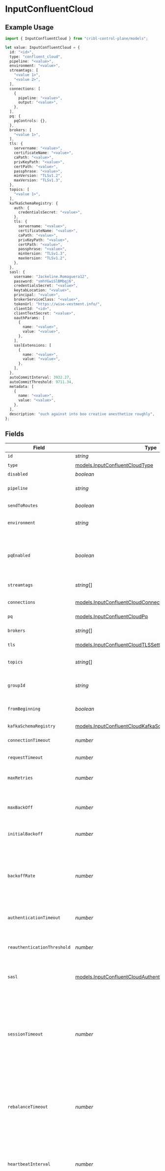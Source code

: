 # InputConfluentCloud

## Example Usage

```typescript
import { InputConfluentCloud } from "cribl-control-plane/models";

let value: InputConfluentCloud = {
  id: "<id>",
  type: "confluent_cloud",
  pipeline: "<value>",
  environment: "<value>",
  streamtags: [
    "<value 1>",
    "<value 2>",
  ],
  connections: [
    {
      pipeline: "<value>",
      output: "<value>",
    },
  ],
  pq: {
    pqControls: {},
  },
  brokers: [
    "<value 1>",
  ],
  tls: {
    servername: "<value>",
    certificateName: "<value>",
    caPath: "<value>",
    privKeyPath: "<value>",
    certPath: "<value>",
    passphrase: "<value>",
    minVersion: "TLSv1.2",
    maxVersion: "TLSv1.3",
  },
  topics: [
    "<value 1>",
  ],
  kafkaSchemaRegistry: {
    auth: {
      credentialsSecret: "<value>",
    },
    tls: {
      servername: "<value>",
      certificateName: "<value>",
      caPath: "<value>",
      privKeyPath: "<value>",
      certPath: "<value>",
      passphrase: "<value>",
      minVersion: "TLSv1.3",
      maxVersion: "TLSv1.2",
    },
  },
  sasl: {
    username: "Jackeline.Romaguera12",
    password: "smhYGwiSlBMbqj6",
    credentialsSecret: "<value>",
    keytabLocation: "<value>",
    principal: "<value>",
    brokerServiceClass: "<value>",
    tokenUrl: "https://wise-vestment.info/",
    clientId: "<id>",
    clientTextSecret: "<value>",
    oauthParams: [
      {
        name: "<value>",
        value: "<value>",
      },
    ],
    saslExtensions: [
      {
        name: "<value>",
        value: "<value>",
      },
    ],
  },
  autoCommitInterval: 3932.27,
  autoCommitThreshold: 9711.34,
  metadata: [
    {
      name: "<value>",
      value: "<value>",
    },
  ],
  description: "ouch against into boo creative anesthetize roughly",
};
```

## Fields

| Field                                                                                                                                                                                                                                                                                                                                                                                                                                                                                                         | Type                                                                                                                                                                                                                                                                                                                                                                                                                                                                                                          | Required                                                                                                                                                                                                                                                                                                                                                                                                                                                                                                      | Description                                                                                                                                                                                                                                                                                                                                                                                                                                                                                                   |
| ------------------------------------------------------------------------------------------------------------------------------------------------------------------------------------------------------------------------------------------------------------------------------------------------------------------------------------------------------------------------------------------------------------------------------------------------------------------------------------------------------------- | ------------------------------------------------------------------------------------------------------------------------------------------------------------------------------------------------------------------------------------------------------------------------------------------------------------------------------------------------------------------------------------------------------------------------------------------------------------------------------------------------------------- | ------------------------------------------------------------------------------------------------------------------------------------------------------------------------------------------------------------------------------------------------------------------------------------------------------------------------------------------------------------------------------------------------------------------------------------------------------------------------------------------------------------- | ------------------------------------------------------------------------------------------------------------------------------------------------------------------------------------------------------------------------------------------------------------------------------------------------------------------------------------------------------------------------------------------------------------------------------------------------------------------------------------------------------------- |
| `id`                                                                                                                                                                                                                                                                                                                                                                                                                                                                                                          | *string*                                                                                                                                                                                                                                                                                                                                                                                                                                                                                                      | :heavy_minus_sign:                                                                                                                                                                                                                                                                                                                                                                                                                                                                                            | Unique ID for this input                                                                                                                                                                                                                                                                                                                                                                                                                                                                                      |
| `type`                                                                                                                                                                                                                                                                                                                                                                                                                                                                                                        | [models.InputConfluentCloudType](../models/inputconfluentcloudtype.md)                                                                                                                                                                                                                                                                                                                                                                                                                                        | :heavy_check_mark:                                                                                                                                                                                                                                                                                                                                                                                                                                                                                            | N/A                                                                                                                                                                                                                                                                                                                                                                                                                                                                                                           |
| `disabled`                                                                                                                                                                                                                                                                                                                                                                                                                                                                                                    | *boolean*                                                                                                                                                                                                                                                                                                                                                                                                                                                                                                     | :heavy_minus_sign:                                                                                                                                                                                                                                                                                                                                                                                                                                                                                            | N/A                                                                                                                                                                                                                                                                                                                                                                                                                                                                                                           |
| `pipeline`                                                                                                                                                                                                                                                                                                                                                                                                                                                                                                    | *string*                                                                                                                                                                                                                                                                                                                                                                                                                                                                                                      | :heavy_minus_sign:                                                                                                                                                                                                                                                                                                                                                                                                                                                                                            | Pipeline to process data from this Source before sending it through the Routes                                                                                                                                                                                                                                                                                                                                                                                                                                |
| `sendToRoutes`                                                                                                                                                                                                                                                                                                                                                                                                                                                                                                | *boolean*                                                                                                                                                                                                                                                                                                                                                                                                                                                                                                     | :heavy_minus_sign:                                                                                                                                                                                                                                                                                                                                                                                                                                                                                            | Select whether to send data to Routes, or directly to Destinations.                                                                                                                                                                                                                                                                                                                                                                                                                                           |
| `environment`                                                                                                                                                                                                                                                                                                                                                                                                                                                                                                 | *string*                                                                                                                                                                                                                                                                                                                                                                                                                                                                                                      | :heavy_minus_sign:                                                                                                                                                                                                                                                                                                                                                                                                                                                                                            | Optionally, enable this config only on a specified Git branch. If empty, will be enabled everywhere.                                                                                                                                                                                                                                                                                                                                                                                                          |
| `pqEnabled`                                                                                                                                                                                                                                                                                                                                                                                                                                                                                                   | *boolean*                                                                                                                                                                                                                                                                                                                                                                                                                                                                                                     | :heavy_minus_sign:                                                                                                                                                                                                                                                                                                                                                                                                                                                                                            | Use a disk queue to minimize data loss when connected services block. See [Cribl Docs](https://docs.cribl.io/stream/persistent-queues) for PQ defaults (Cribl-managed Cloud Workers) and configuration options (on-prem and hybrid Workers).                                                                                                                                                                                                                                                                  |
| `streamtags`                                                                                                                                                                                                                                                                                                                                                                                                                                                                                                  | *string*[]                                                                                                                                                                                                                                                                                                                                                                                                                                                                                                    | :heavy_minus_sign:                                                                                                                                                                                                                                                                                                                                                                                                                                                                                            | Tags for filtering and grouping in @{product}                                                                                                                                                                                                                                                                                                                                                                                                                                                                 |
| `connections`                                                                                                                                                                                                                                                                                                                                                                                                                                                                                                 | [models.InputConfluentCloudConnection](../models/inputconfluentcloudconnection.md)[]                                                                                                                                                                                                                                                                                                                                                                                                                          | :heavy_minus_sign:                                                                                                                                                                                                                                                                                                                                                                                                                                                                                            | Direct connections to Destinations, and optionally via a Pipeline or a Pack                                                                                                                                                                                                                                                                                                                                                                                                                                   |
| `pq`                                                                                                                                                                                                                                                                                                                                                                                                                                                                                                          | [models.InputConfluentCloudPq](../models/inputconfluentcloudpq.md)                                                                                                                                                                                                                                                                                                                                                                                                                                            | :heavy_minus_sign:                                                                                                                                                                                                                                                                                                                                                                                                                                                                                            | N/A                                                                                                                                                                                                                                                                                                                                                                                                                                                                                                           |
| `brokers`                                                                                                                                                                                                                                                                                                                                                                                                                                                                                                     | *string*[]                                                                                                                                                                                                                                                                                                                                                                                                                                                                                                    | :heavy_check_mark:                                                                                                                                                                                                                                                                                                                                                                                                                                                                                            | List of Confluent Cloud bootstrap servers to use, such as yourAccount.confluent.cloud:9092                                                                                                                                                                                                                                                                                                                                                                                                                    |
| `tls`                                                                                                                                                                                                                                                                                                                                                                                                                                                                                                         | [models.InputConfluentCloudTLSSettingsClientSide](../models/inputconfluentcloudtlssettingsclientside.md)                                                                                                                                                                                                                                                                                                                                                                                                      | :heavy_minus_sign:                                                                                                                                                                                                                                                                                                                                                                                                                                                                                            | N/A                                                                                                                                                                                                                                                                                                                                                                                                                                                                                                           |
| `topics`                                                                                                                                                                                                                                                                                                                                                                                                                                                                                                      | *string*[]                                                                                                                                                                                                                                                                                                                                                                                                                                                                                                    | :heavy_check_mark:                                                                                                                                                                                                                                                                                                                                                                                                                                                                                            | Topic to subscribe to. Warning: To optimize performance, Cribl suggests subscribing each Kafka Source to a single topic only.                                                                                                                                                                                                                                                                                                                                                                                 |
| `groupId`                                                                                                                                                                                                                                                                                                                                                                                                                                                                                                     | *string*                                                                                                                                                                                                                                                                                                                                                                                                                                                                                                      | :heavy_minus_sign:                                                                                                                                                                                                                                                                                                                                                                                                                                                                                            | The consumer group to which this instance belongs. Defaults to 'Cribl'.                                                                                                                                                                                                                                                                                                                                                                                                                                       |
| `fromBeginning`                                                                                                                                                                                                                                                                                                                                                                                                                                                                                               | *boolean*                                                                                                                                                                                                                                                                                                                                                                                                                                                                                                     | :heavy_minus_sign:                                                                                                                                                                                                                                                                                                                                                                                                                                                                                            | Leave enabled if you want the Source, upon first subscribing to a topic, to read starting with the earliest available message                                                                                                                                                                                                                                                                                                                                                                                 |
| `kafkaSchemaRegistry`                                                                                                                                                                                                                                                                                                                                                                                                                                                                                         | [models.InputConfluentCloudKafkaSchemaRegistryAuthentication](../models/inputconfluentcloudkafkaschemaregistryauthentication.md)                                                                                                                                                                                                                                                                                                                                                                              | :heavy_minus_sign:                                                                                                                                                                                                                                                                                                                                                                                                                                                                                            | N/A                                                                                                                                                                                                                                                                                                                                                                                                                                                                                                           |
| `connectionTimeout`                                                                                                                                                                                                                                                                                                                                                                                                                                                                                           | *number*                                                                                                                                                                                                                                                                                                                                                                                                                                                                                                      | :heavy_minus_sign:                                                                                                                                                                                                                                                                                                                                                                                                                                                                                            | Maximum time to wait for a connection to complete successfully                                                                                                                                                                                                                                                                                                                                                                                                                                                |
| `requestTimeout`                                                                                                                                                                                                                                                                                                                                                                                                                                                                                              | *number*                                                                                                                                                                                                                                                                                                                                                                                                                                                                                                      | :heavy_minus_sign:                                                                                                                                                                                                                                                                                                                                                                                                                                                                                            | Maximum time to wait for Kafka to respond to a request                                                                                                                                                                                                                                                                                                                                                                                                                                                        |
| `maxRetries`                                                                                                                                                                                                                                                                                                                                                                                                                                                                                                  | *number*                                                                                                                                                                                                                                                                                                                                                                                                                                                                                                      | :heavy_minus_sign:                                                                                                                                                                                                                                                                                                                                                                                                                                                                                            | If messages are failing, you can set the maximum number of retries as high as 100 to prevent loss of data                                                                                                                                                                                                                                                                                                                                                                                                     |
| `maxBackOff`                                                                                                                                                                                                                                                                                                                                                                                                                                                                                                  | *number*                                                                                                                                                                                                                                                                                                                                                                                                                                                                                                      | :heavy_minus_sign:                                                                                                                                                                                                                                                                                                                                                                                                                                                                                            | The maximum wait time for a retry, in milliseconds. Default (and minimum) is 30,000 ms (30 seconds); maximum is 180,000 ms (180 seconds).                                                                                                                                                                                                                                                                                                                                                                     |
| `initialBackoff`                                                                                                                                                                                                                                                                                                                                                                                                                                                                                              | *number*                                                                                                                                                                                                                                                                                                                                                                                                                                                                                                      | :heavy_minus_sign:                                                                                                                                                                                                                                                                                                                                                                                                                                                                                            | Initial value used to calculate the retry, in milliseconds. Maximum is 600,000 ms (10 minutes).                                                                                                                                                                                                                                                                                                                                                                                                               |
| `backoffRate`                                                                                                                                                                                                                                                                                                                                                                                                                                                                                                 | *number*                                                                                                                                                                                                                                                                                                                                                                                                                                                                                                      | :heavy_minus_sign:                                                                                                                                                                                                                                                                                                                                                                                                                                                                                            | Set the backoff multiplier (2-20) to control the retry frequency for failed messages. For faster retries, use a lower multiplier. For slower retries with more delay between attempts, use a higher multiplier. The multiplier is used in an exponential backoff formula; see the Kafka [documentation](https://kafka.js.org/docs/retry-detailed) for details.                                                                                                                                                |
| `authenticationTimeout`                                                                                                                                                                                                                                                                                                                                                                                                                                                                                       | *number*                                                                                                                                                                                                                                                                                                                                                                                                                                                                                                      | :heavy_minus_sign:                                                                                                                                                                                                                                                                                                                                                                                                                                                                                            | Maximum time to wait for Kafka to respond to an authentication request                                                                                                                                                                                                                                                                                                                                                                                                                                        |
| `reauthenticationThreshold`                                                                                                                                                                                                                                                                                                                                                                                                                                                                                   | *number*                                                                                                                                                                                                                                                                                                                                                                                                                                                                                                      | :heavy_minus_sign:                                                                                                                                                                                                                                                                                                                                                                                                                                                                                            | Specifies a time window during which @{product} can reauthenticate if needed. Creates the window measuring backward from the moment when credentials are set to expire.                                                                                                                                                                                                                                                                                                                                       |
| `sasl`                                                                                                                                                                                                                                                                                                                                                                                                                                                                                                        | [models.InputConfluentCloudAuthentication](../models/inputconfluentcloudauthentication.md)                                                                                                                                                                                                                                                                                                                                                                                                                    | :heavy_minus_sign:                                                                                                                                                                                                                                                                                                                                                                                                                                                                                            | Authentication parameters to use when connecting to brokers. Using TLS is highly recommended.                                                                                                                                                                                                                                                                                                                                                                                                                 |
| `sessionTimeout`                                                                                                                                                                                                                                                                                                                                                                                                                                                                                              | *number*                                                                                                                                                                                                                                                                                                                                                                                                                                                                                                      | :heavy_minus_sign:                                                                                                                                                                                                                                                                                                                                                                                                                                                                                            |       Timeout used to detect client failures when using Kafka's group-management facilities.<br/>      If the client sends no heartbeats to the broker before the timeout expires,<br/>      the broker will remove the client from the group and initiate a rebalance.<br/>      Value must be between the broker's configured group.min.session.timeout.ms and group.max.session.timeout.ms.<br/>      See [Kafka's documentation](https://kafka.apache.org/documentation/#consumerconfigs_session.timeout.ms) for details. |
| `rebalanceTimeout`                                                                                                                                                                                                                                                                                                                                                                                                                                                                                            | *number*                                                                                                                                                                                                                                                                                                                                                                                                                                                                                                      | :heavy_minus_sign:                                                                                                                                                                                                                                                                                                                                                                                                                                                                                            |       Maximum allowed time for each worker to join the group after a rebalance begins.<br/>      If the timeout is exceeded, the coordinator broker will remove the worker from the group.<br/>      See [Kafka's documentation](https://kafka.apache.org/documentation/#connectconfigs_rebalance.timeout.ms) for details.                                                                                                                                                                                    |
| `heartbeatInterval`                                                                                                                                                                                                                                                                                                                                                                                                                                                                                           | *number*                                                                                                                                                                                                                                                                                                                                                                                                                                                                                                      | :heavy_minus_sign:                                                                                                                                                                                                                                                                                                                                                                                                                                                                                            |       Expected time between heartbeats to the consumer coordinator when using Kafka's group-management facilities.<br/>      Value must be lower than sessionTimeout and typically should not exceed 1/3 of the sessionTimeout value.<br/>      See [Kafka's documentation](https://kafka.apache.org/documentation/#consumerconfigs_heartbeat.interval.ms) for details.                                                                                                                                       |
| `autoCommitInterval`                                                                                                                                                                                                                                                                                                                                                                                                                                                                                          | *number*                                                                                                                                                                                                                                                                                                                                                                                                                                                                                                      | :heavy_minus_sign:                                                                                                                                                                                                                                                                                                                                                                                                                                                                                            | How often to commit offsets. If both this and Offset commit threshold are set, @{product} commits offsets when either condition is met. If both are empty, @{product} commits offsets after each batch.                                                                                                                                                                                                                                                                                                       |
| `autoCommitThreshold`                                                                                                                                                                                                                                                                                                                                                                                                                                                                                         | *number*                                                                                                                                                                                                                                                                                                                                                                                                                                                                                                      | :heavy_minus_sign:                                                                                                                                                                                                                                                                                                                                                                                                                                                                                            | How many events are needed to trigger an offset commit. If both this and Offset commit interval are set, @{product} commits offsets when either condition is met. If both are empty, @{product} commits offsets after each batch.                                                                                                                                                                                                                                                                             |
| `maxBytesPerPartition`                                                                                                                                                                                                                                                                                                                                                                                                                                                                                        | *number*                                                                                                                                                                                                                                                                                                                                                                                                                                                                                                      | :heavy_minus_sign:                                                                                                                                                                                                                                                                                                                                                                                                                                                                                            | Maximum amount of data that Kafka will return per partition, per fetch request. Must equal or exceed the maximum message size (maxBytesPerPartition) that Kafka is configured to allow. Otherwise, @{product} can get stuck trying to retrieve messages. Defaults to 1048576 (1 MB).                                                                                                                                                                                                                          |
| `maxBytes`                                                                                                                                                                                                                                                                                                                                                                                                                                                                                                    | *number*                                                                                                                                                                                                                                                                                                                                                                                                                                                                                                      | :heavy_minus_sign:                                                                                                                                                                                                                                                                                                                                                                                                                                                                                            | Maximum number of bytes that Kafka will return per fetch request. Defaults to 10485760 (10 MB).                                                                                                                                                                                                                                                                                                                                                                                                               |
| `maxSocketErrors`                                                                                                                                                                                                                                                                                                                                                                                                                                                                                             | *number*                                                                                                                                                                                                                                                                                                                                                                                                                                                                                                      | :heavy_minus_sign:                                                                                                                                                                                                                                                                                                                                                                                                                                                                                            | Maximum number of network errors before the consumer re-creates a socket                                                                                                                                                                                                                                                                                                                                                                                                                                      |
| `metadata`                                                                                                                                                                                                                                                                                                                                                                                                                                                                                                    | [models.InputConfluentCloudMetadatum](../models/inputconfluentcloudmetadatum.md)[]                                                                                                                                                                                                                                                                                                                                                                                                                            | :heavy_minus_sign:                                                                                                                                                                                                                                                                                                                                                                                                                                                                                            | Fields to add to events from this input                                                                                                                                                                                                                                                                                                                                                                                                                                                                       |
| `description`                                                                                                                                                                                                                                                                                                                                                                                                                                                                                                 | *string*                                                                                                                                                                                                                                                                                                                                                                                                                                                                                                      | :heavy_minus_sign:                                                                                                                                                                                                                                                                                                                                                                                                                                                                                            | N/A                                                                                                                                                                                                                                                                                                                                                                                                                                                                                                           |